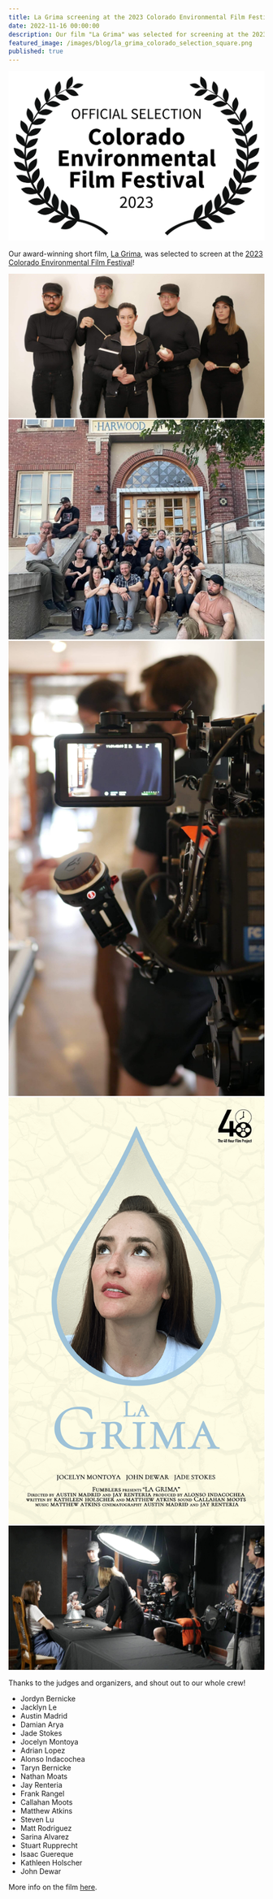 ```yaml
---
title: La Grima screening at the 2023 Colorado Environmental Film Festival!
date: 2022-11-16 00:00:00
description: Our film "La Grima" was selected for screening at the 2023 Colorado Environmental Film Festival!
featured_image: /images/blog/la_grima_colorado_selection_square.png
published: true
---
```

![](/images/blog/la_grima_colorado_selection.png)

Our award-winning short film, [La Grima](/project/la-grima), was selected to screen at the [2023 Colorado Environmental Film Festival](https://ceff.net/)!

<div class="gallery" data-columns="2">
	<img src="/images/la_grima/behind_3.jpg">
	<img src="/images/la_grima/behind_1.jpg">
	<img src="/images/la_grima/behind_2.jpg">
	<img src="/images/la_grima/poster.png">
	<img src="/images/la_grima/behind_4.jpg">
</div>

Thanks to the judges and organizers, and shout out to our whole crew!

* Jordyn Bernicke
* Jacklyn Le
* Austin Madrid
* Damian Arya
* Jade Stokes
* Jocelyn Montoya
* Adrian Lopez
* Alonso Indacochea
* Taryn Bernicke
* Nathan Moats
* Jay Renteria
* Frank Rangel
* Callahan Moots
* Matthew Atkins
* Steven Lu
* Matt Rodriguez
* Sarina Alvarez
* Stuart Rupprecht
* Isaac Guereque
* Kathleen Holscher
* John Dewar

More info on the film [here](/project/la-grima).